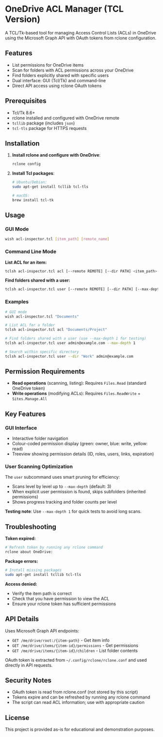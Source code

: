 # OneDrive ACL Manager (TCL Version)

A TCL/Tk-based tool for managing Access Control Lists (ACLs) in OneDrive using the Microsoft Graph API with OAuth tokens from rclone configuration.

## Features

- List permissions for OneDrive items
- Scan for folders with ACL permissions across your OneDrive
- Find folders explicitly shared with specific users
- Dual interface: GUI (Tcl/Tk) and command-line
- Direct API access using rclone OAuth tokens

## Prerequisites

- Tcl/Tk 8.6+
- rclone installed and configured with OneDrive remote
- `tcllib` package (includes `json`)
- `tcl-tls` package for HTTPS requests

## Installation

1. **Install rclone and configure with OneDrive**:
   ```bash
   rclone config
   ```

2. **Install Tcl packages**:
   ```bash
   # Ubuntu/Debian:
   sudo apt-get install tcllib tcl-tls
   
   # macOS:
   brew install tcl-tk
   ```

## Usage

### GUI Mode

```bash
wish acl-inspector.tcl [item_path] [remote_name]
```

### Command Line Mode

**List ACL for an item:**
```bash
tclsh acl-inspector.tcl acl [--remote REMOTE] [--dir PATH] <item_path>
```

**Find folders shared with a user:**
```bash
tclsh acl-inspector.tcl user [--remote REMOTE] [--dir PATH] [--max-depth N] <user_email>
```

### Examples

```bash
# GUI mode
wish acl-inspector.tcl "Documents"

# List ACL for a folder
tclsh acl-inspector.tcl acl "Documents/Project"

# Find folders shared with a user (use --max-depth 1 for testing)
tclsh acl-inspector.tcl user admin@example.com --max-depth 1

# Search within specific directory
tclsh acl-inspector.tcl user --dir "Work" admin@example.com
```

## Permission Requirements

- **Read operations** (scanning, listing): Requires `Files.Read` (standard OneDrive token)
- **Write operations** (modifying ACLs): Requires `Files.ReadWrite` + `Sites.Manage.All`

## Key Features

### GUI Interface

- Interactive folder navigation
- Colour-coded permission display (green: owner, blue: write, yellow: read)
- Treeview showing permission details (ID, roles, users, links, expiration)

### User Scanning Optimization

The `user` subcommand uses smart pruning for efficiency:
- Scans level by level up to `--max-depth` (default: 3)
- When explicit user permission is found, skips subfolders (inherited permissions)
- Shows progress tracking and folder counts per level

**Testing note**: Use `--max-depth 1` for quick tests to avoid long scans.

## Troubleshooting

**Token expired:**
```bash
# Refresh token by running any rclone command
rclone about OneDrive:
```

**Package errors:**
```bash
# Install missing packages
sudo apt-get install tcllib tcl-tls
```

**Access denied:**
- Verify the item path is correct
- Check that you have permission to view the ACL
- Ensure your rclone token has sufficient permissions

## API Details

Uses Microsoft Graph API endpoints:
- `GET /me/drive/root:/{item-path}` - Get item info
- `GET /me/drive/items/{item-id}/permissions` - Get permissions
- `GET /me/drive/items/{item-id}/children` - List folder contents

OAuth token is extracted from `~/.config/rclone/rclone.conf` and used directly in API requests.

## Security Notes

- OAuth token is read from rclone.conf (not stored by this script)
- Tokens expire and can be refreshed by running any rclone command
- The script can read ACL information; use with appropriate caution

## License

This project is provided as-is for educational and demonstration purposes.
